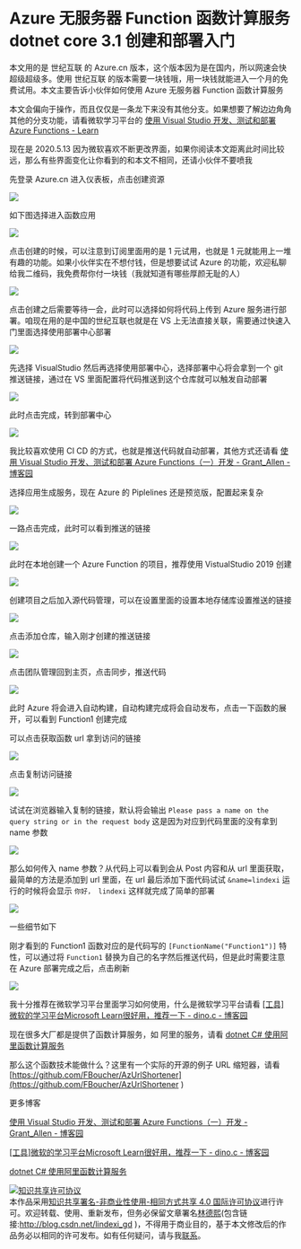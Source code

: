 
# Azure 无服务器 Function 函数计算服务 dotnet core 3.1 创建和部署入门

本文用的是 世纪互联 的 Azure.cn 版本，这个版本因为是在国内，所以网速会快超级超级多。使用 世纪互联 的版本需要一块钱哦，用一块钱就能进入一个月的免费试用。本文主要告诉小伙伴如何使用 Azure 无服务器 Function 函数计算服务

<!--more-->


<!-- CreateTime:5/13/2020 9:18:11 AM -->



本文会偏向于操作，而且仅仅是一条龙下来没有其他分支。如果想要了解边边角角其他的分支功能，请看微软学习平台的 [使用 Visual Studio 开发、测试和部署 Azure Functions - Learn](https://docs.microsoft.com/zh-cn/learn/modules/develop-test-deploy-azure-functions-with-visual-studio/ )

现在是 2020.5.13 因为微软喜欢不断更改界面，如果你阅读本文距离此时间比较远，那么有些界面变化让你看到的和本文不相同，还请小伙伴不要喷我

先登录 Azure.cn 进入仪表板，点击创建资源

<!-- ![](image/Azure 无服务器 Function 函数计算服务 dotnet core 3.1 创建和部署入门/Azure 无服务器 Function 函数计算服务 dotnet core 3.1 创建和部署入门0.png) -->

![](http://image.acmx.xyz/lindexi%2F2020513924362886.jpg)

如下图选择进入函数应用

<!-- ![](image/Azure 无服务器 Function 函数计算服务 dotnet core 3.1 创建和部署入门/Azure 无服务器 Function 函数计算服务 dotnet core 3.1 创建和部署入门1.png) -->

![](http://image.acmx.xyz/lindexi%2F202051392555629.jpg)

点击创建的时候，可以注意到订阅里面用的是 1 元试用，也就是 1 元就能用上一堆有趣的功能。如果小伙伴实在不想付钱，但是想要试试 Azure 的功能，欢迎私聊给我二维码，我免费帮你付一块钱（我就知道有哪些厚颜无耻的人）

<!-- ![](image/Azure 无服务器 Function 函数计算服务 dotnet core 3.1 创建和部署入门/Azure 无服务器 Function 函数计算服务 dotnet core 3.1 创建和部署入门2.png) -->

![](http://image.acmx.xyz/lindexi%2F2020513926484075.jpg)

点击创建之后需要等待一会，此时可以选择如何将代码上传到 Azure 服务进行部署。咱现在用的是中国的世纪互联也就是在 VS 上无法直接关联，需要通过快速入门里面选择使用部署中心部署

<!-- ![](image/Azure 无服务器 Function 函数计算服务 dotnet core 3.1 创建和部署入门/Azure 无服务器 Function 函数计算服务 dotnet core 3.1 创建和部署入门3.png) -->

![](http://image.acmx.xyz/lindexi%2F202051393652453.jpg)

先选择 VisualStudio 然后再选择使用部署中心，选择部署中心将会拿到一个 git 推送链接，通过在 VS 里面配置将代码推送到这个仓库就可以触发自动部署

<!-- ![](image/Azure 无服务器 Function 函数计算服务 dotnet core 3.1 创建和部署入门/Azure 无服务器 Function 函数计算服务 dotnet core 3.1 创建和部署入门4.png) -->

![](http://image.acmx.xyz/lindexi%2F2020513937114457.jpg)

此时点击完成，转到部署中心

<!-- ![](image/Azure 无服务器 Function 函数计算服务 dotnet core 3.1 创建和部署入门/Azure 无服务器 Function 函数计算服务 dotnet core 3.1 创建和部署入门5.png) -->

![](http://image.acmx.xyz/lindexi%2F2020513942291266.jpg)

我比较喜欢使用 CI CD 的方式，也就是推送代码就自动部署，其他方式还请看 [使用 Visual Studio 开发、测试和部署 Azure Functions（一）开发 - Grant_Allen - 博客园](https://www.cnblogs.com/AllenMaster/p/12633088.html )

选择应用生成服务，现在 Azure 的 Piplelines 还是预览版，配置起来复杂

<!-- ![](image/Azure 无服务器 Function 函数计算服务 dotnet core 3.1 创建和部署入门/Azure 无服务器 Function 函数计算服务 dotnet core 3.1 创建和部署入门7.png) -->

![](http://image.acmx.xyz/lindexi%2F202051394520248.jpg)

一路点击完成，此时可以看到推送的链接

<!-- ![](image/Azure 无服务器 Function 函数计算服务 dotnet core 3.1 创建和部署入门/Azure 无服务器 Function 函数计算服务 dotnet core 3.1 创建和部署入门8.png) -->

![](http://image.acmx.xyz/lindexi%2F20205139461122.jpg)

此时在本地创建一个 Azure Function 的项目，推荐使用 VistualStudio 2019 创建

<!-- ![](image/Azure 无服务器 Function 函数计算服务 dotnet core 3.1 创建和部署入门/Azure 无服务器 Function 函数计算服务 dotnet core 3.1 创建和部署入门11.png) -->

![](http://image.acmx.xyz/lindexi%2F2020513949307147.jpg)

创建项目之后加入源代码管理，可以在设置里面的设置本地存储库设置推送的链接

<!-- ![](image/Azure 无服务器 Function 函数计算服务 dotnet core 3.1 创建和部署入门/Azure 无服务器 Function 函数计算服务 dotnet core 3.1 创建和部署入门6.png) -->

![](http://image.acmx.xyz/lindexi%2F2020513944353712.jpg)

点击添加仓库，输入刚才创建的推送链接

<!-- ![](image/Azure 无服务器 Function 函数计算服务 dotnet core 3.1 创建和部署入门/Azure 无服务器 Function 函数计算服务 dotnet core 3.1 创建和部署入门9.png) -->

![](http://image.acmx.xyz/lindexi%2F202051394763137.jpg)

点击团队管理回到主页，点击同步，推送代码

<!-- ![](image/Azure 无服务器 Function 函数计算服务 dotnet core 3.1 创建和部署入门/Azure 无服务器 Function 函数计算服务 dotnet core 3.1 创建和部署入门10.png) -->

![](http://image.acmx.xyz/lindexi%2F202051394747519.jpg)

此时 Azure 将会进入自动构建，自动构建完成将会自动发布，点击一下函数的展开，可以看到 Function1 创建完成

可以点击获取函数 url 拿到访问的链接

<!-- ![](image/Azure 无服务器 Function 函数计算服务 dotnet core 3.1 创建和部署入门/Azure 无服务器 Function 函数计算服务 dotnet core 3.1 创建和部署入门12.png) -->

![](http://image.acmx.xyz/lindexi%2F202051395055548.jpg)

点击复制访问链接

<!-- ![](image/Azure 无服务器 Function 函数计算服务 dotnet core 3.1 创建和部署入门/Azure 无服务器 Function 函数计算服务 dotnet core 3.1 创建和部署入门13.png) -->

![](http://image.acmx.xyz/lindexi%2F202051395027321.jpg)

试试在浏览器输入复制的链接，默认将会输出 `Please pass a name on the query string or in the request body` 这是因为对应到代码里面的没有拿到 name 参数

<!-- ![](image/Azure 无服务器 Function 函数计算服务 dotnet core 3.1 创建和部署入门/Azure 无服务器 Function 函数计算服务 dotnet core 3.1 创建和部署入门14.png) -->

![](http://image.acmx.xyz/lindexi%2F202051395144595.jpg)

那么如何传入 name 参数？从代码上可以看到会从 Post 内容和从 url 里面获取，最简单的方法是添加到 url 里面，在 url 最后添加下面代码试试 `&name=lindexi` 运行的时候将会显示 `你好， lindexi` 这样就完成了简单的部署

<!-- ![](image/Azure 无服务器 Function 函数计算服务 dotnet core 3.1 创建和部署入门/Azure 无服务器 Function 函数计算服务 dotnet core 3.1 创建和部署入门15.png) -->

![](http://image.acmx.xyz/lindexi%2F202051395253584.jpg)

一些细节如下

刚才看到的 Function1 函数对应的是代码写的 `[FunctionName("Function1")]` 特性，可以通过将 `Function1` 替换为自己的名字然后推送代码，但是此时需要注意在 Azure 部署完成之后，点击刷新

<!-- ![](image/Azure 无服务器 Function 函数计算服务 dotnet core 3.1 创建和部署入门/Azure 无服务器 Function 函数计算服务 dotnet core 3.1 创建和部署入门16.png) -->

![](http://image.acmx.xyz/lindexi%2F202051395634912.jpg)

我十分推荐在微软学习平台里面学习如何使用，什么是微软学习平台请看 [[工具]微软的学习平台Microsoft Learn很好用，推荐一下 - dino.c - 博客园](https://www.cnblogs.com/dino623/p/get_started_using_Microsoft_Learn.html )

现在很多大厂都是提供了函数计算服务，如 阿里的服务，请看 [dotnet C# 使用阿里函数计算服务](https://blog.lindexi.com/post/dotnet-C-%E4%BD%BF%E7%94%A8%E9%98%BF%E9%87%8C%E5%87%BD%E6%95%B0%E8%AE%A1%E7%AE%97%E6%9C%8D%E5%8A%A1.html )

那么这个函数技术能做什么？这里有一个实际的开源的例子 URL 缩短器，请看 [https://github.com/FBoucher/AzUrlShortener](https://github.com/FBoucher/AzUrlShortener )

更多博客

[使用 Visual Studio 开发、测试和部署 Azure Functions（一）开发 - Grant_Allen - 博客园](https://www.cnblogs.com/AllenMaster/p/12633088.html )

[[工具]微软的学习平台Microsoft Learn很好用，推荐一下 - dino.c - 博客园](https://www.cnblogs.com/dino623/p/get_started_using_Microsoft_Learn.html )

[dotnet C# 使用阿里函数计算服务](https://blog.lindexi.com/post/dotnet-C-%E4%BD%BF%E7%94%A8%E9%98%BF%E9%87%8C%E5%87%BD%E6%95%B0%E8%AE%A1%E7%AE%97%E6%9C%8D%E5%8A%A1.html )





<a rel="license" href="http://creativecommons.org/licenses/by-nc-sa/4.0/"><img alt="知识共享许可协议" style="border-width:0" src="https://licensebuttons.net/l/by-nc-sa/4.0/88x31.png" /></a><br />本作品采用<a rel="license" href="http://creativecommons.org/licenses/by-nc-sa/4.0/">知识共享署名-非商业性使用-相同方式共享 4.0 国际许可协议</a>进行许可。欢迎转载、使用、重新发布，但务必保留文章署名[林德熙](http://blog.csdn.net/lindexi_gd)(包含链接:http://blog.csdn.net/lindexi_gd )，不得用于商业目的，基于本文修改后的作品务必以相同的许可发布。如有任何疑问，请与我[联系](mailto:lindexi_gd@163.com)。